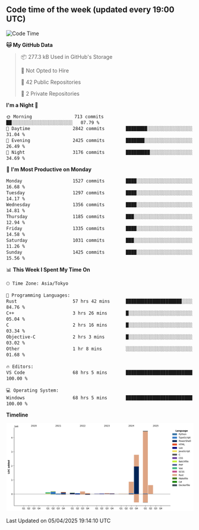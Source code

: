 ## Code time of the week (updated every 19:00 UTC)

<!--START_SECTION:waka-->
![Code Time](http://img.shields.io/badge/Code%20Time-4%2C623%20hrs%2045%20mins-blue)

**🐱 My GitHub Data** 

> 📦 277.3 kB Used in GitHub's Storage 
 > 
> 🚫 Not Opted to Hire
 > 
> 📜 42 Public Repositories 
 > 
> 🔑 2 Private Repositories 
 > 
**I'm a Night 🦉** 

```text
🌞 Morning                713 commits         ██░░░░░░░░░░░░░░░░░░░░░░░   07.79 % 
🌆 Daytime                2842 commits        ████████░░░░░░░░░░░░░░░░░   31.04 % 
🌃 Evening                2425 commits        ███████░░░░░░░░░░░░░░░░░░   26.49 % 
🌙 Night                  3176 commits        █████████░░░░░░░░░░░░░░░░   34.69 % 
```
📅 **I'm Most Productive on Monday** 

```text
Monday                   1527 commits        ████░░░░░░░░░░░░░░░░░░░░░   16.68 % 
Tuesday                  1297 commits        ████░░░░░░░░░░░░░░░░░░░░░   14.17 % 
Wednesday                1356 commits        ████░░░░░░░░░░░░░░░░░░░░░   14.81 % 
Thursday                 1185 commits        ███░░░░░░░░░░░░░░░░░░░░░░   12.94 % 
Friday                   1335 commits        ████░░░░░░░░░░░░░░░░░░░░░   14.58 % 
Saturday                 1031 commits        ███░░░░░░░░░░░░░░░░░░░░░░   11.26 % 
Sunday                   1425 commits        ████░░░░░░░░░░░░░░░░░░░░░   15.56 % 
```


📊 **This Week I Spent My Time On** 

```text
🕑︎ Time Zone: Asia/Tokyo

💬 Programming Languages: 
Rust                     57 hrs 42 mins      █████████████████████░░░░   84.76 % 
C++                      3 hrs 26 mins       █░░░░░░░░░░░░░░░░░░░░░░░░   05.04 % 
C                        2 hrs 16 mins       █░░░░░░░░░░░░░░░░░░░░░░░░   03.34 % 
Objective-C              2 hrs 3 mins        █░░░░░░░░░░░░░░░░░░░░░░░░   03.02 % 
Other                    1 hr 8 mins         ░░░░░░░░░░░░░░░░░░░░░░░░░   01.68 % 

🔥 Editors: 
VS Code                  68 hrs 5 mins       █████████████████████████   100.00 % 

💻 Operating System: 
Windows                  68 hrs 5 mins       █████████████████████████   100.00 % 
```

**Timeline**

![Lines of Code chart](https://raw.githubusercontent.com/SARDONYX-sard/SARDONYX-sard/main/assets/bar_graph.png)


 Last Updated on 05/04/2025 19:14:10 UTC
<!--END_SECTION:waka-->